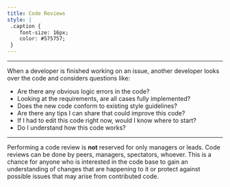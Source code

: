 ```yaml
---
title: Code Reviews
style: |
 .caption {
    font-size: 16px;
    color: #575757;
 }
---
```


---

When a developer is finished working on an issue, another developer looks over the code and considers questions like:

- Are there any obvious logic errors in the code?
- Looking at the requirements, are all cases fully implemented?
- Does the new code conform to existing style guidelines?
- Are there any tips I can share that could improve this code?
- If I had to edit this code right now, would I know where to start?
- Do I understand how this code works?

---
<div class="caption">

Performing a code review is **not** reserved for only managers or leads. Code reviews can be done by peers, managers, spectators, whoever.  This is a chance for anyone who is interested in the code base to gain an understanding of changes that are happening to it or protect against possible issues that may arise from contributed code.

</div>